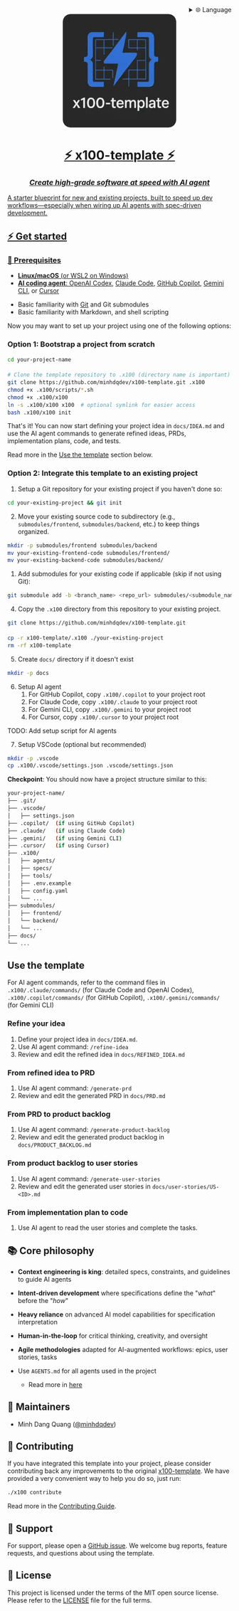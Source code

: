 <div align="right">
  <details>
    <summary >🌐 Language</summary>
    <div>
      <div align="center">
        <a href="https://openaitx.github.io/view.html?user=minhdqdev&project=x100-template&lang=en">English</a>
        | <a href="https://openaitx.github.io/view.html?user=minhdqdev&project=x100-template&lang=zh-CN">简体中文</a>
        | <a href="https://openaitx.github.io/view.html?user=minhdqdev&project=x100-template&lang=zh-TW">繁體中文</a>
        | <a href="https://openaitx.github.io/view.html?user=minhdqdev&project=x100-template&lang=ja">日本語</a>
        | <a href="https://openaitx.github.io/view.html?user=minhdqdev&project=x100-template&lang=ko">한국어</a>
        | <a href="https://openaitx.github.io/view.html?user=minhdqdev&project=x100-template&lang=hi">हिन्दी</a>
        | <a href="https://openaitx.github.io/view.html?user=minhdqdev&project=x100-template&lang=th">ไทย</a>
        | <a href="https://openaitx.github.io/view.html?user=minhdqdev&project=x100-template&lang=fr">Français</a>
        | <a href="https://openaitx.github.io/view.html?user=minhdqdev&project=x100-template&lang=de">Deutsch</a>
        | <a href="https://openaitx.github.io/view.html?user=minhdqdev&project=x100-template&lang=es">Español</a>
        | <a href="https://openaitx.github.io/view.html?user=minhdqdev&project=x100-template&lang=it">Italiano</a>
        | <a href="https://openaitx.github.io/view.html?user=minhdqdev&project=x100-template&lang=ru">Русский</a>
        | <a href="https://openaitx.github.io/view.html?user=minhdqdev&project=x100-template&lang=pt">Português</a>
        | <a href="https://openaitx.github.io/view.html?user=minhdqdev&project=x100-template&lang=nl">Nederlands</a>
        | <a href="https://openaitx.github.io/view.html?user=minhdqdev&project=x100-template&lang=pl">Polski</a>
        | <a href="https://openaitx.github.io/view.html?user=minhdqdev&project=x100-template&lang=ar">العربية</a>
        | <a href="https://openaitx.github.io/view.html?user=minhdqdev&project=x100-template&lang=fa">فارسی</a>
        | <a href="https://openaitx.github.io/view.html?user=minhdqdev&project=x100-template&lang=tr">Türkçe</a>
        | <a href="https://openaitx.github.io/view.html?user=minhdqdev&project=x100-template&lang=vi">Tiếng Việt</a>
        | <a href="https://openaitx.github.io/view.html?user=minhdqdev&project=x100-template&lang=id">Bahasa Indonesia</a>
        | <a href="https://openaitx.github.io/view.html?user=minhdqdev&project=x100-template&lang=as">অসমীয়া</
      </div>
    </div>
  </details>
</div>

<div align="center">
    <img src=".x100/media/x100-template-logo.webp"/>
    <h1>⚡️ x100-template ⚡️</h1>
    <h3><em>Create high-grade software at speed with AI agent</em></h3>
</div>

A starter blueprint for new and existing projects, built to speed up dev workflows—especially when wiring up AI agents with spec-driven development.


## ⚡️ Get started 

### 🔧 Prerequisites

- **Linux/macOS** (or WSL2 on Windows)
- **AI coding agent**: [OpenAI Codex](https://openai.com/codex/), [Claude Code](https://www.anthropic.com/claude-code), [GitHub Copilot](https://code.visualstudio.com/), [Gemini CLI](https://github.com/google-gemini/gemini-cli), or [Cursor](https://cursor.sh/)
<!-- - [uv](https://docs.astral.sh/uv/) for package management -->
<!-- - [Python 3.11+](https://www.python.org/downloads/) -->
- Basic familiarity with [Git](https://git-scm.com/downloads) and Git submodules
- Basic familiarity with Markdown, and shell scripting

Now you may want to set up your project using one of the following options:

### Option 1: Bootstrap a project from scratch

```bash
cd your-project-name

# Clone the template repository to .x100 (directory name is important)
git clone https://github.com/minhdqdev/x100-template.git .x100
chmod +x .x100/scripts/*.sh
chmod +x .x100/x100
ln -s .x100/x100 x100  # optional symlink for easier access
bash .x100/x100 init
```

That's it! You can now start defining your project idea in `docs/IDEA.md` and use the AI agent commands to generate refined ideas, PRDs, implementation plans, code, and tests.

Read more in the [Use the template](#use-the-template) section below.

### Option 2: Integrate this template to an existing project

1. Setup a Git repository for your existing project if you haven't done so:

```bash
cd your-existing-project && git init
```

2. Move your existing source code to subdirectory (e.g., `submodules/frontend`, `submodules/backend`, etc.) to keep things organized.

```bash
mkdir -p submodules/frontend submodules/backend
mv your-existing-frontend-code submodules/frontend/
mv your-existing-backend-code submodules/backend/
```

1. Add submodules for your existing code if applicable (skip if not using Git):

```bash
git submodule add -b <branch_name> <repo_url> submodules/<submodule_name>
```

4. Copy the `.x100` directory from this repository to your existing project.

```bash
git clone https://github.com/minhdqdev/x100-template.git

cp -r x100-template/.x100 ./your-existing-project
rm -rf x100-template
```

5. Create `docs/` directory if it doesn't exist

```bash
mkdir -p docs
```

6. Setup AI agent
   1. For GitHub Copilot, copy `.x100/.copilot` to your project root
   2. For Claude Code, copy `.x100/.claude` to your project root
   3. For Gemini CLI, copy `.x100/.gemini` to your project root
   4. For Cursor, copy `.x100/.cursor` to your project root

TODO: Add setup script for AI agents

7. Setup VSCode (optional but recommended)

```bash
mkdir -p .vscode
cp .x100/.vscode/settings.json .vscode/settings.json
```

**Checkpoint**: You should now have a project structure similar to this:

```bash
your-project-name/
├── .git/
├── .vscode/
│   ├── settings.json
├── .copilot/  (if using GitHub Copilot)
├── .claude/   (if using Claude Code)
├── .gemini/   (if using Gemini CLI)
├── .cursor/   (if using Cursor)
├── .x100/
│   ├── agents/
│   ├── specs/
│   ├── tools/
│   ├── .env.example
│   ├── config.yaml
│   └── ...
├── submodules/
│   ├── frontend/
│   └── backend/
│   └── ...
├── docs/
└── ...
```



## Use the template

For AI agent commands, refer to the command files in `.x100/.claude/commands/` (for Claude Code and OpenAI Codex), `.x100/.copilot/commands/` (for GitHub Copilot), `.x100/.gemini/commands/` (for Gemini CLI)

### Refine your idea
1. Define your project idea in `docs/IDEA.md`.
2. Use AI agent command: `/refine-idea`
3. Review and edit the refined idea in `docs/REFINED_IDEA.md`

### From refined idea to PRD
1. Use AI agent command: `/generate-prd`
2. Review and edit the generated PRD in `docs/PRD.md`

### From PRD to product backlog
1. Use AI agent command: `/generate-product-backlog`
2. Review and edit the generated product backlog in `docs/PRODUCT_BACKLOG.md`

### From product backlog to user stories
1. Use AI agent command: `/generate-user-stories`
2. Review and edit the generated user stories in `docs/user-stories/US-<ID>.md`

### From implementation plan to code
1. Use AI agent to read the user stories and complete the tasks.



## 📚 Core philosophy

- **Context engineering is king**: detailed specs, constraints, and guidelines to guide AI agents

- **Intent-driven development** where specifications define the "_what_" before the "_how_"
- **Heavy reliance** on advanced AI model capabilities for specification interpretation

- **Human-in-the-loop** for critical thinking, creativity, and oversight

- **Agile methodologies** adapted for AI-augmented workflows: epics, user stories, tasks

- Use `AGENTS.md` for all agents used in the project
  - Read more in [here](https://agents.md)

## 👥 Maintainers
- Minh Dang Quang ([@minhdqdev](https://github.com/minhdqdev))


## 🤝 Contributing
If you have integrated this template into your project, please consider contributing back any improvements to the original [x100-template](https://github.com/minhdqdev/x100-template). We have provided a very convenient way to help you do so, just run:

```bash
./x100 contribute
```

Read more in the [Contributing Guide](./.github/CONTRIBUTING.md).


## 💬 Support

For support, please open a [GitHub issue](https://github.com/minhdqdev/x100-template/issues/new). We welcome bug reports, feature requests, and questions about using the template.


## 📄 License

This project is licensed under the terms of the MIT open source license. Please refer to the [LICENSE](./.github/LICENSE) file for the full terms.
